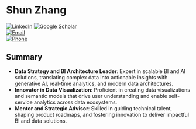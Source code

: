 # Shun Zhang

[![LinkedIn](https://img.shields.io/badge/-LinkedIn-blue?logo=linkedin)](https://www.linkedin.com/in/shun-zhang-b3aaa026/) 
[![Google Scholar](https://img.shields.io/badge/-Google%20Scholar-blue?logo=google-scholar)](https://scholar.google.com/citations?user=GwRcQyYAAAAJ)  
[![Email](https://img.shields.io/badge/Email-Lonver126@hotmail.com-blue)](mailto:Lonver126@hotmail.com)  
[![Phone](https://img.shields.io/badge/Phone-(817)%20896-7968-blue)](tel:+000000000000)

## Summary

- **Data Strategy and BI Architecture Leader**: Expert in scalable BI and AI solutions, translating complex data into actionable insights with generative AI, real-time analytics, and modern data architectures.
- **Innovator in Data Visualization**: Proficient in creating data visualizations and semantic models that drive user understanding and enable self-service analytics across data ecosystems.
- **Mentor and Strategic Advisor**: Skilled in guiding technical talent, shaping product roadmaps, and fostering innovation to deliver impactful BI and data solutions.
